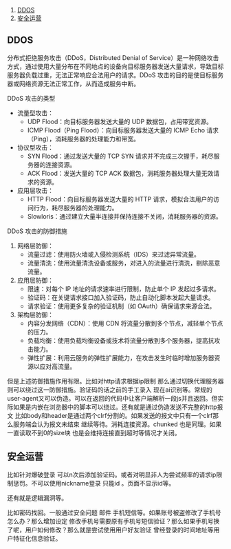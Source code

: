 1. [DDOS](#c1)
2. [安全运营](#c2)


<h2 id= c1>DDOS</h2>

分布式拒绝服务攻击（DDoS，Distributed Denial of Service）是一种网络攻击方式，通过使用大量分布在不同地点的设备向目标服务器发送大量请求，导致目标服务器负载过重，无法正常响应合法用户的请求。DDoS 攻击的目的是使目标服务器或网络资源无法正常工作，从而造成服务中断。

DDoS 攻击的类型

- 流量型攻击：
  - UDP Flood：向目标服务器发送大量的 UDP 数据包，占用带宽资源。
  - ICMP Flood（Ping Flood）：向目标服务器发送大量的 ICMP Echo 请求（Ping），消耗服务器的处理能力和带宽。
- 协议型攻击：
  - SYN Flood：通过发送大量的 TCP SYN 请求并不完成三次握手，耗尽服务器的连接资源。
  - ACK Flood：发送大量的 TCP ACK 数据包，消耗服务器处理大量无效请求的资源。
- 应用层攻击：
  - HTTP Flood：向目标服务器发送大量的 HTTP 请求，模拟合法用户的访问行为，耗尽服务器的处理能力。
  - Slowloris：通过建立大量半连接并保持连接不关闭，消耗服务器的资源。


DDoS 攻击的防御措施


1. 网络层防御：
    - 流量过滤：使用防火墙或入侵检测系统（IDS）来过滤异常流量。
    - 流量清洗：使用流量清洗设备或服务，对进入的流量进行清洗，剔除恶意流量。
2. 应用层防御：
   - 限速：对每个 IP 地址的请求速率进行限制，防止单个 IP 发起过多请求。
   - 验证码：在关键请求接口加入验证码，防止自动化脚本发起大量请求。
   - 请求验证：使用更多复杂的验证机制（如 OAuth）确保请求来源合法。
3. 架构层防御：
   - 内容分发网络（CDN）：使用 CDN 将流量分散到多个节点，减轻单个节点的压力。
   - 负载均衡：使用负载均衡设备或技术将流量分散到多个服务器，提高抗攻击能力。
   - 弹性扩展：利用云服务的弹性扩展能力，在攻击发生时临时增加服务器资源以应对高流量。


但是上述防御措施作用有限。比如对http请求根据ip限制 那么通过切换代理服务器则可以绕过这一防御措施。验证码的话之前的手工录入 现在ai识别等。常规的user-agent又可以伪造。可以在返回的代码中让客户端解析一段js并且返回。但实际如果是内嵌在浏览器中的脚本可以绕过。还有就是通过伪造发送不完整的http报文 比如body和header是通过两个clrf分割的。如果发送的报文中只有一个clrf那么服务端会认为报文未结束 继续等待。消耗连接资源。chunked 也是同理。如果一直读取不到0的size块 也是会维持连接直到超时等情况才关闭。



<h2 id= c1>安全运营</h2>

比如针对爆破登录 可以n次后添加验证码。或者对明显非人为尝试频率的请求ip限制惩罚。不可以使用nickname登录 只能id 。页面不显示id等。

还有就是逻辑漏洞等。

比如密码找回。一般通过安全问题 邮件 手机短信等。如果账号被盗修改了手机号怎么办？那么增加设定 修改手机号需要原有手机号短信验证？那么如果手机号换了呢，用户如何修改？那么就是尝试使用用户好友验证 曾经登录的时间地址等用户特征化信息验证。